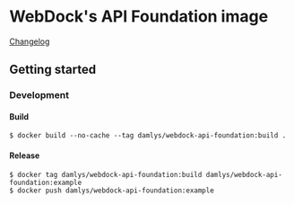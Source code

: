 WebDock's API Foundation image
========================

[Changelog](CHANGELOG.md)

## Getting started

### Development

#### Build

```
$ docker build --no-cache --tag damlys/webdock-api-foundation:build .
```

#### Release

```
$ docker tag damlys/webdock-api-foundation:build damlys/webdock-api-foundation:example
$ docker push damlys/webdock-api-foundation:example
```
